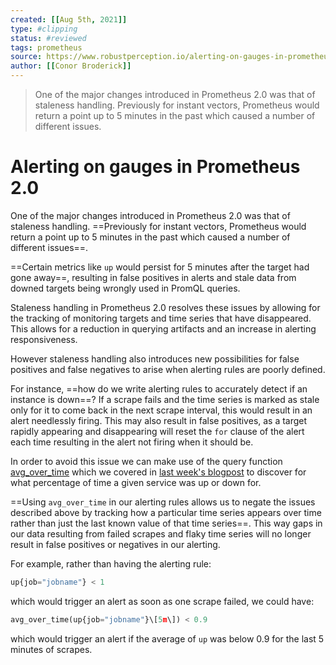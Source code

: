 ```yaml
---
created: [[Aug 5th, 2021]]
type: #clipping
status: #reviewed
tags: prometheus 
source: https://www.robustperception.io/alerting-on-gauges-in-prometheus-2-0
author: [[Conor Broderick]] 
---
```

> One of the major changes introduced in Prometheus 2.0 was that of staleness handling. Previously for instant vectors, Prometheus would return a point up to 5 minutes in the past which caused a number of different issues.

# Alerting on gauges in Prometheus 2.0
One of the major changes introduced in Prometheus 2.0 was that of staleness handling. ==Previously for instant vectors, Prometheus would return a point up to 5 minutes in the past which caused a number of different issues==.

==Certain metrics like `up` would persist for 5 minutes after the target had gone away==, resulting in false positives in alerts and stale data from downed targets being wrongly used in PromQL queries.

Staleness handling in Prometheus 2.0 resolves these issues by allowing for the tracking of monitoring targets and time series that have disappeared. This allows for a reduction in querying artifacts and an increase in alerting responsiveness.

However staleness handling also introduces new possibilities for false positives and false negatives to arise when alerting rules are poorly defined.

For instance, ==how do we write alerting rules to accurately detect if an instance is down==? If a scrape fails and the time series is marked as stale only for it to come back in the next scrape interval, this would result in an alert needlessly firing. This may also result in false positives, as a target rapidly appearing and disappearing will reset the `for` clause of the alert each time resulting in the alert not firing when it should be.

In order to avoid this issue we can make use of the query function [avg_over_time](https://prometheus.io/docs/prometheus/latest/querying/functions/#aggregation-_over_time) which we covered in [last week's blogpost](https://www.robustperception.io/what-percentage-of-time-is-my-service-down-for/) to discover for what percentage of time a given service was up or down for.

==Using `avg_over_time` in our alerting rules allows us to negate the issues described above by tracking how a particular time series appears over time rather than just the last known value of that time series==. This way gaps in our data resulting from failed scrapes and flaky time series will no longer result in false positives or negatives in our alerting.

For example, rather than having the alerting rule:
``` python
up{job="jobname"} < 1
```

which would trigger an alert as soon as one scrape failed, we could have:

``` python
avg_over_time(up{job="jobname"}\[5m\]) < 0.9
```
which would trigger an alert if the average of `up` was below 0.9 for the last 5 minutes of scrapes.
